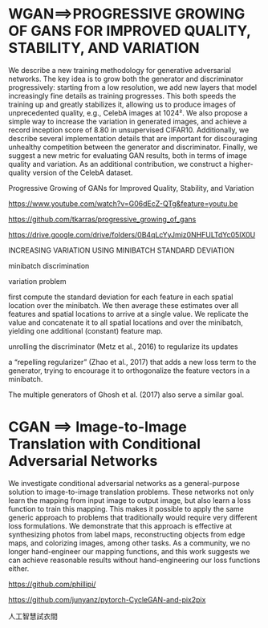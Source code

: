 
# WGAN==>PROGRESSIVE GROWING OF GANS FOR IMPROVED QUALITY, STABILITY, AND VARIATION

We describe a new training methodology for generative adversarial networks. The key idea is to grow both the generator and discriminator progressively: starting from a low resolution, we add new layers that model increasingly fine details as training progresses. This both speeds the training up and greatly stabilizes it, allowing us to produce images of unprecedented quality, e.g., CelebA images at 1024². We also propose a simple way to increase the variation in generated images, and achieve a record inception score of 8.80 in unsupervised CIFAR10. Additionally, we describe several implementation details that are important for discouraging unhealthy competition between the generator and discriminator. Finally, we suggest a new metric for evaluating GAN results, both in terms of image quality and variation. As an additional contribution, we construct a higher-quality version of the CelebA dataset.


Progressive Growing of GANs for Improved Quality, Stability, and Variation

https://www.youtube.com/watch?v=G06dEcZ-QTg&feature=youtu.be

https://github.com/tkarras/progressive_growing_of_gans

https://drive.google.com/drive/folders/0B4qLcYyJmiz0NHFULTdYc05lX0U

INCREASING VARIATION USING MINIBATCH STANDARD DEVIATION

minibatch discrimination

variation problem

first compute
the standard deviation for each feature in each spatial location over the minibatch. 
We then average these estimates over all features and spatial locations to arrive at a single value. 
We replicate the
value and concatenate it to all spatial locations and over the minibatch, yielding one additional (constant)
feature map.



unrolling the discriminator (Metz et al., 2016) to regularize its updates

a “repelling regularizer” (Zhao et al., 2017) that adds a new loss term
to the generator, trying to encourage it to orthogonalize the feature vectors in a minibatch. 

The multiple generators of Ghosh et al. (2017) also serve a similar goal.

# CGAN ==> Image-to-Image Translation with Conditional Adversarial Networks

We investigate conditional adversarial networks as a
general-purpose solution to image-to-image translation
problems. These networks not only learn the mapping from
input image to output image, but also learn a loss function
to train this mapping. This makes it possible to apply
the same generic approach to problems that traditionally
would require very different loss formulations. We demonstrate
that this approach is effective at synthesizing photos
from label maps, reconstructing objects from edge maps,
and colorizing images, among other tasks. As a community,
we no longer hand-engineer our mapping functions,
and this work suggests we can achieve reasonable results
without hand-engineering our loss functions either.

https://github.com/phillipi/

https://github.com/junyanz/pytorch-CycleGAN-and-pix2pix





人工智慧試衣間
